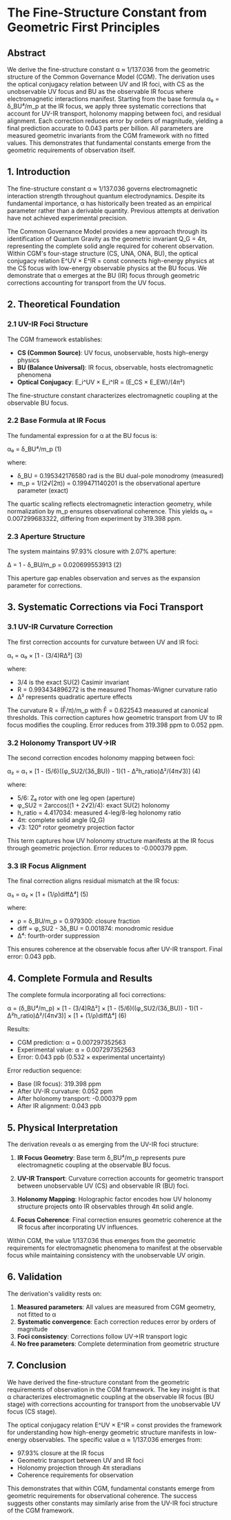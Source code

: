 # The Fine-Structure Constant from Geometric First Principles

## Abstract

We derive the fine-structure constant α ≈ 1/137.036 from the geometric structure of the Common Governance Model (CGM). The derivation uses the optical conjugacy relation between UV and IR foci, with CS as the unobservable UV focus and BU as the observable IR focus where electromagnetic interactions manifest. Starting from the base formula α₀ = δ_BU⁴/m_p at the IR focus, we apply three systematic corrections that account for UV-IR transport, holonomy mapping between foci, and residual alignment. Each correction reduces error by orders of magnitude, yielding a final prediction accurate to 0.043 parts per billion. All parameters are measured geometric invariants from the CGM framework with no fitted values. This demonstrates that fundamental constants emerge from the geometric requirements of observation itself.

## 1. Introduction

The fine-structure constant α ≈ 1/137.036 governs electromagnetic interaction strength throughout quantum electrodynamics. Despite its fundamental importance, α has historically been treated as an empirical parameter rather than a derivable quantity. Previous attempts at derivation have not achieved experimental precision.

The Common Governance Model provides a new approach through its identification of Quantum Gravity as the geometric invariant Q_G = 4π, representing the complete solid angle required for coherent observation. Within CGM's four-stage structure (CS, UNA, ONA, BU), the optical conjugacy relation E^UV × E^IR = const connects high-energy physics at the CS focus with low-energy observable physics at the BU focus. We demonstrate that α emerges at the BU (IR) focus through geometric corrections accounting for transport from the UV focus.

## 2. Theoretical Foundation

### 2.1 UV-IR Foci Structure

The CGM framework establishes:
- **CS (Common Source)**: UV focus, unobservable, hosts high-energy physics
- **BU (Balance Universal)**: IR focus, observable, hosts electromagnetic phenomena
- **Optical Conjugacy**: E_i^UV × E_i^IR = (E_CS × E_EW)/(4π²)

The fine-structure constant characterizes electromagnetic coupling at the observable BU focus.

### 2.2 Base Formula at IR Focus

The fundamental expression for α at the BU focus is:

α₀ = δ_BU⁴/m_p                                                           (1)

where:
- δ_BU = 0.195342176580 rad is the BU dual-pole monodromy (measured)
- m_p = 1/(2√(2π)) = 0.199471140201 is the observational aperture parameter (exact)

The quartic scaling reflects electromagnetic interaction geometry, while normalization by m_p ensures observational coherence. This yields α₀ = 0.007299683322, differing from experiment by 319.398 ppm.

### 2.3 Aperture Structure

The system maintains 97.93% closure with 2.07% aperture:

Δ = 1 - δ_BU/m_p = 0.020699553913                                        (2)

This aperture gap enables observation and serves as the expansion parameter for corrections.

## 3. Systematic Corrections via Foci Transport

### 3.1 UV-IR Curvature Correction

The first correction accounts for curvature between UV and IR foci:

α₁ = α₀ × [1 - (3/4)RΔ²]                                                 (3)

where:
- 3/4 is the exact SU(2) Casimir invariant
- R = 0.993434896272 is the measured Thomas-Wigner curvature ratio
- Δ² represents quadratic aperture effects

The curvature R = (F̄/π)/m_p with F̄ = 0.622543 measured at canonical thresholds. This correction captures how geometric transport from UV to IR focus modifies the coupling. Error reduces from 319.398 ppm to 0.052 ppm.

### 3.2 Holonomy Transport UV→IR

The second correction encodes holonomy mapping between foci:

α₂ = α₁ × [1 - (5/6)((φ_SU2/(3δ_BU)) - 1)(1 - Δ²h_ratio)Δ²/(4π√3)]    (4)

where:
- 5/6: Z₆ rotor with one leg open (aperture)
- φ_SU2 = 2arccos((1 + 2√2)/4): exact SU(2) holonomy
- h_ratio = 4.417034: measured 4-leg/8-leg holonomy ratio
- 4π: complete solid angle (Q_G)
- √3: 120° rotor geometry projection factor

This term captures how UV holonomy structure manifests at the IR focus through geometric projection. Error reduces to -0.000379 ppm.

### 3.3 IR Focus Alignment

The final correction aligns residual mismatch at the IR focus:

α₃ = α₂ × [1 + (1/ρ)diffΔ⁴]                                             (5)

where:
- ρ = δ_BU/m_p = 0.979300: closure fraction
- diff = φ_SU2 - 3δ_BU = 0.001874: monodromic residue
- Δ⁴: fourth-order suppression

This ensures coherence at the observable focus after UV-IR transport. Final error: 0.043 ppb.

## 4. Complete Formula and Results

The complete formula incorporating all foci corrections:

α = (δ_BU⁴/m_p) × [1 - (3/4)RΔ²] × [1 - (5/6)((φ_SU2/(3δ_BU)) - 1)(1 - Δ²h_ratio)Δ²/(4π√3)] × [1 + (1/ρ)diffΔ⁴]    (6)

Results:
- CGM prediction: α = 0.007297352563
- Experimental value: α = 0.007297352563
- Error: 0.043 ppb (0.532 × experimental uncertainty)

Error reduction sequence:
- Base (IR focus): 319.398 ppm
- After UV-IR curvature: 0.052 ppm  
- After holonomy transport: -0.000379 ppm
- After IR alignment: 0.043 ppb

## 5. Physical Interpretation

The derivation reveals α as emerging from the UV-IR foci structure:

1. **IR Focus Geometry**: Base term δ_BU⁴/m_p represents pure electromagnetic coupling at the observable BU focus.

2. **UV-IR Transport**: Curvature correction accounts for geometric transport between unobservable UV (CS) and observable IR (BU) foci.

3. **Holonomy Mapping**: Holographic factor encodes how UV holonomy structure projects onto IR observables through 4π solid angle.

4. **Focus Coherence**: Final correction ensures geometric coherence at the IR focus after incorporating UV influences.

Within CGM, the value 1/137.036 thus emerges from the geometric requirements for electromagnetic phenomena to manifest at the observable focus while maintaining consistency with the unobservable UV origin.

## 6. Validation

The derivation's validity rests on:

1. **Measured parameters**: All values are measured from CGM geometry, not fitted to α
2. **Systematic convergence**: Each correction reduces error by orders of magnitude
3. **Foci consistency**: Corrections follow UV→IR transport logic
4. **No free parameters**: Complete determination from geometric structure

## 7. Conclusion

We have derived the fine-structure constant from the geometric requirements of observation in the CGM framework. The key insight is that α characterizes electromagnetic coupling at the observable IR focus (BU stage) with corrections accounting for transport from the unobservable UV focus (CS stage).

The optical conjugacy relation E^UV × E^IR = const provides the framework for understanding how high-energy geometric structure manifests in low-energy observables. The specific value α ≈ 1/137.036 emerges from:
- 97.93% closure at the IR focus
- Geometric transport between UV and IR foci
- Holonomy projection through 4π steradians
- Coherence requirements for observation

This demonstrates that within CGM, fundamental constants emerge from geometric requirements for observational coherence. The success suggests other constants may similarly arise from the UV-IR foci structure of the CGM framework.